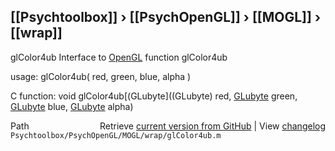 ## [[Psychtoolbox]] &#8250; [[PsychOpenGL]] &#8250; [[MOGL]] &#8250; [[wrap]]

glColor4ub  Interface to [OpenGL](OpenGL) function glColor4ub  
  
usage:  glColor4ub( red, green, blue, alpha )  
  
C function:  void glColor4ub[(GLubyte]((GLubyte) red, [GLubyte](GLubyte) green, [GLubyte](GLubyte) blue, [GLubyte](GLubyte) alpha)  




<div class="code_header" style="text-align:right;">
  <span style="float:left;">Path&nbsp;&nbsp;</span> <span class="counter">Retrieve <a href=
  "https://raw.github.com/Psychtoolbox-3/Psychtoolbox-3/beta/Psychtoolbox/PsychOpenGL/MOGL/wrap/glColor4ub.m">current version from GitHub</a> | View <a href=
  "https://github.com/Psychtoolbox-3/Psychtoolbox-3/commits/beta/Psychtoolbox/PsychOpenGL/MOGL/wrap/glColor4ub.m">changelog</a></span>
</div>
<div class="code">
  <code>Psychtoolbox/PsychOpenGL/MOGL/wrap/glColor4ub.m</code>
</div>

